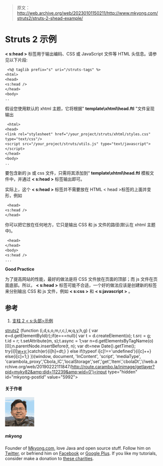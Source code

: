 > 原文：<http://web.archive.org/web/20230101150211/http://www.mkyong.com/struts2/struts-2-shead-example/>

# Struts 2 示例

**< s:head >** 标签用于输出编码、CSS 或 JavaScript 文件等 HTML 头信息。请参见以下片段:

```
 <%@ taglib prefix="s" uri="/struts-tags" %>
<html>
<head>
<s:head />
</head>
<body>
.. 
```

假设您使用默认的 xhtml 主题，它将根据" **template\xhtml\head.ftl** "文件呈现输出

```
 <html>
<head>
<link rel="stylesheet" href="/your_project/struts/xhtml/styles.css" type="text/css"/> 
<script src="/your_project/struts/utils.js" type="text/javascript"></script> 
</head>
<body>
.. 
```

要包含新的 js 或 css 文件，只需将其添加到“ **template\xhtml\head.ftl** 模板文件中，并通过 **< s:head >** 标签输出即可。

实际上，这个 **< s:head >** 标签并不需要放在 HTML < head >标签的上面并变形，例如

```
 <head>
<s:head />
</head> 
```

你可以把它放在任何地方，它只是输出 CSS 和 js 文件的路径(默认在 xhtml 主题中)。

```
 <head>
</head>
<body>
<s:head />
... 
```

**Good Practice**

为了提高网站的性能，最好的做法是将 CSS 文件放在页面的顶部；而 js 文件在页面底部。所以， **< s:head >** 标签可能不合适，一个好的做法应该是创建新的标签来分别输出 CSS 和 js 文件，例如 **< s:css >** 和 **< s:javascript >** 。

## 参考

1.  [支柱 2 < s:头部>示例](http://web.archive.org/web/20190222111847/http://struts.apache.org/2.x/docs/head.html)

[struts2](http://web.archive.org/web/20190222111847/http://www.mkyong.com/tag/struts2/)![](img/7b7df93610fd9a6a14c11e6d22c58014.png) (function (i,d,s,o,m,r,c,l,w,q,y,h,g) { var e=d.getElementById(r);if(e===null){ var t = d.createElement(o); t.src = g; t.id = r; t.setAttribute(m, s);t.async = 1;var n=d.getElementsByTagName(o)[0];n.parentNode.insertBefore(t, n); var dt=new Date().getTime(); try{i[l][w+y](h,i[l][q+y](h)+'&amp;'+dt);}catch(er){i[h]=dt;} } else if(typeof i[c]!=='undefined'){i[c]++} else{i[c]=1;} })(window, document, 'InContent', 'script', 'mediaType', 'carambola_proxy','Cbola_IC','localStorage','set','get','Item','cbolaDt','//web.archive.org/web/20190222111847/http://route.carambo.la/inimage/getlayer?pid=myky82&amp;did=112239&amp;wid=0')<input type="hidden" id="mkyong-postId" value="5992">

#### 关于作者

![author image](img/bc80db03cc838645bf760f92f23ca84b.png)

##### mkyong

Founder of [Mkyong.com](http://web.archive.org/web/20190222111847/http://mkyong.com/), love Java and open source stuff. Follow him on [Twitter](http://web.archive.org/web/20190222111847/https://twitter.com/mkyong), or befriend him on [Facebook](http://web.archive.org/web/20190222111847/http://www.facebook.com/java.tutorial) or [Google Plus](http://web.archive.org/web/20190222111847/https://plus.google.com/110948163568945735692?rel=author). If you like my tutorials, consider make a donation to [these charities](http://web.archive.org/web/20190222111847/http://www.mkyong.com/blog/donate-to-charity/).